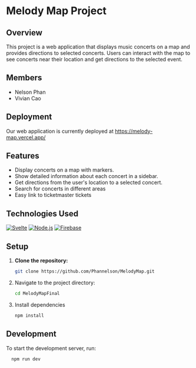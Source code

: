 # Melody Map Project

## Overview

This project is a web application that displays music concerts on a map and provides directions to selected concerts. Users can interact with the map to see concerts near their location and get directions to the selected event.

## Members

- Nelson Phan
- Vivian Cao

## Deployment
Our web application is currently deployed at https://melody-map.vercel.app/

## Features

- Display concerts on a map with markers.
- Show detailed information about each concert in a sidebar.
- Get directions from the user's location to a selected concert.
- Search for concerts in different areas
- Easy link to ticketmaster tickets

## Technologies Used

[![Svelte](https://img.shields.io/badge/Svelte-4-orange)](https://svelte.dev/)
[![Node.js](https://img.shields.io/badge/Node.js-v20-green)](https://nodejs.org/)
[![Firebase](https://img.shields.io/badge/Firebase-deployed-yellow)](https://firebase.google.com/)


## Setup

1. **Clone the repository:**
   ```bash
   git clone https://github.com/Phannelson/MelodyMap.git
   
2. Navigate to the project directory:
   ```bash
   cd MelodyMapFinal
   
4. Install dependencies
     ```bash
    npm install

## Development
To start the development server, run:
  ```bash
    npm run dev

